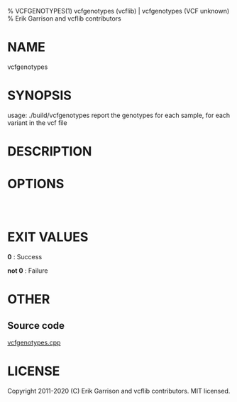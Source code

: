 % VCFGENOTYPES(1) vcfgenotypes (vcflib) | vcfgenotypes (VCF unknown)
% Erik Garrison and vcflib contributors

# NAME

vcfgenotypes

# SYNOPSIS

usage: ./build/vcfgenotypes <vcf file> report the genotypes for each sample, for each variant in the vcf file

# DESCRIPTION



# OPTIONS

```



```



# EXIT VALUES

**0**
: Success

**not 0**
: Failure

# OTHER

## Source code

[vcfgenotypes.cpp](https://github.com/vcflib/vcflib/blob/master/src/vcfgenotypes.cpp)

# LICENSE

Copyright 2011-2020 (C) Erik Garrison and vcflib contributors. MIT licensed.

<!--
  Created with ./scripts/bin2md.rb scripts/bin2md-template.erb
-->
